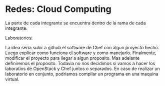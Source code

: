 # Redes: Cloud Computing

La parte de cada integrante se encuentra dentro de la rama de cada integrante.

Laboratorios:

 La idea seria subir a github el software de Chef con algun proyecto hecho. Luego explicar como funciona el software y como manejarlo. Finalmente, modificar el proyecto para llegar a algun proposito. Mas adelante definiremos el proposito. Todavia no nos decidimos si vamos a hacer los laboratios de OpenStack y Chef juntos o separados. En caso de realizar un laboratorio en conjunto, podriamos compilar un programa en una maquina virtual.
			




